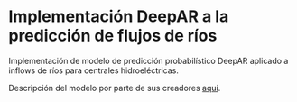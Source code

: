 # Implementación DeepAR a la predicción de flujos de ríos

Implementación de modelo de predicción probabilístico DeepAR aplicado a inflows de ríos para centrales hidroeléctricas.

Descripción del modelo por parte de sus creadores [aquí](https://arxiv.org/abs/1704.04110).
